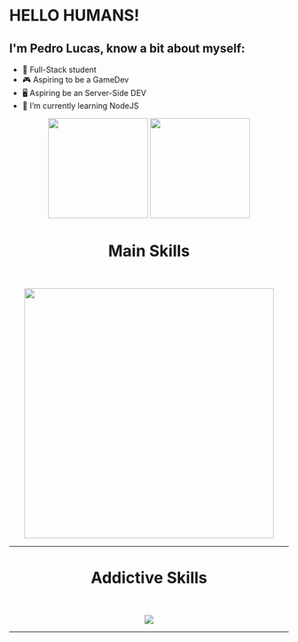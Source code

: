 # HELLO HUMANS!
## I'm Pedro Lucas, know a bit about myself:
- 👾 Full-Stack student
- 🎮 Aspiring to be a GameDev
- 🖥️ Aspiring be an Server-Side DEV
- 🤖 I’m currently learning NodeJS

<div align="center">
  <img height="180em" src="https://github-readme-stats.vercel.app/api?username=pedrolucav&show_icons=true&theme=vue-dark&include_all_commits=true&count_private=true"/>
  <img height="180em" src="https://github-readme-stats.vercel.app/api/top-langs/?username=PedroLucaV&layout=compact&langs_count=7&theme=vue-dark&include_all_commits=true&count_private=true"/>
</div>

<div align="center"><h1>Main Skills</h1></div>
<div style="display: inline_block"><br>
  <p align="center">
    <img width='450px' src="https://skillicons.dev/icons?i=git,nodejs,js,cs,dotnet,mysql" />
</p>
  <hr>
</div>

<div align="center"><h1>Addictive Skills</h1></div>
<div style="display: inline_block"><br>
  <p align="center">
    <img src="https://skillicons.dev/icons?i=vue,unity,bootstrap,visualstudio" />
</p>
  <hr>
</div>

</div>
